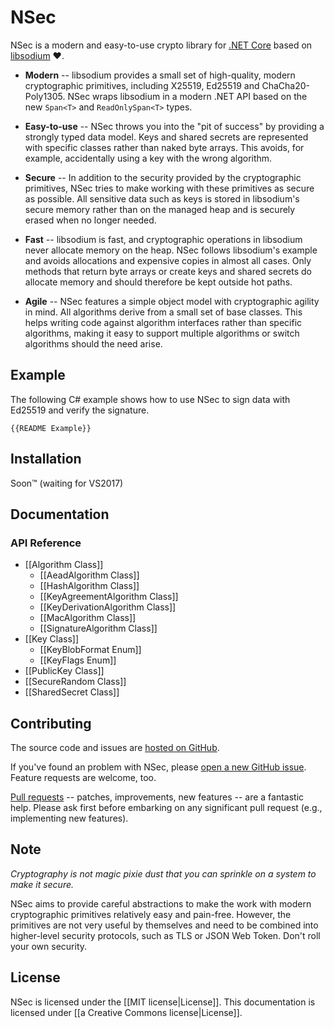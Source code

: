 # NSec

NSec is a modern and easy-to-use crypto library for
[.NET Core](https://dotnet.github.io/) based on
[libsodium](https://libsodium.org/) &#x2764;.

* **Modern** -- libsodium provides a small set of high-quality, modern
cryptographic primitives, including X25519, Ed25519 and ChaCha20-Poly1305. NSec
wraps libsodium in a modern .NET API based on the new `Span<T>` and
`ReadOnlySpan<T>` types.

* **Easy-to-use** -- NSec throws you into the "pit of success" by providing a
strongly typed data model. Keys and shared secrets are represented with specific
classes rather than naked byte arrays. This avoids, for example, accidentally
using a key with the wrong algorithm.

* **Secure** -- In addition to the security provided by the cryptographic
primitives, NSec tries to make working with these primitives as secure as
possible. All sensitive data such as keys is stored in libsodium's secure memory
rather than on the managed heap and is securely erased when no longer needed.

* **Fast** -- libsodium is fast, and cryptographic operations in libsodium never
allocate memory on the heap. NSec follows libsodium's example and avoids
allocations and expensive copies in almost all cases. Only methods that return
byte arrays or create keys and shared secrets do allocate memory and should
therefore be kept outside hot paths.

* **Agile** -- NSec features a simple object model with cryptographic agility in
mind. All algorithms derive from a small set of base classes. This helps writing
code against algorithm interfaces rather than specific algorithms, making it
easy to support multiple algorithms or switch algorithms should the need arise.


## Example

The following C# example shows how to use NSec to sign data with Ed25519 and
verify the signature.

    {{README Example}}


## Installation

Soon&trade; (waiting for VS2017)


## Documentation

### API Reference

* [[Algorithm Class]]
    * [[AeadAlgorithm Class]]
    * [[HashAlgorithm Class]]
    * [[KeyAgreementAlgorithm Class]]
    * [[KeyDerivationAlgorithm Class]]
    * [[MacAlgorithm Class]]
    * [[SignatureAlgorithm Class]]
* [[Key Class]]
    * [[KeyBlobFormat Enum]]
    * [[KeyFlags Enum]]
* [[PublicKey Class]]
* [[SecureRandom Class]]
* [[SharedSecret Class]]


## Contributing

The source code and issues are
[hosted on GitHub](https://github.com/ektrah/nsec).

If you've found an problem with NSec, please
[open a new GitHub issue](https://github.com/ektrah/nsec/issues).
Feature requests are welcome, too.

[Pull requests](https://github.com/ektrah/nsec/pulls) -- patches, improvements,
new features -- are a fantastic help. Please ask first before embarking on any
significant pull request (e.g., implementing new features).


## Note

*Cryptography is not magic pixie dust that you can sprinkle on a system to make
it secure.*

NSec aims to provide careful abstractions to make the work with modern
cryptographic primitives relatively easy and pain-free. However, the primitives
are not very useful by themselves and need to be combined into higher-level
security protocols, such as TLS or JSON Web Token. Don't roll your own security.


## License

NSec is licensed under the [[MIT license|License]].
This documentation is licensed under [[a Creative Commons license|License]].
